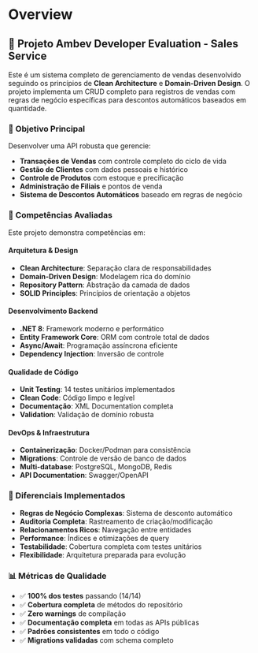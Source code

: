 # Overview

## 🎯 Projeto Ambev Developer Evaluation - Sales Service

Este é um sistema completo de gerenciamento de vendas desenvolvido seguindo os princípios de **Clean Architecture** e **Domain-Driven Design**. O projeto implementa um CRUD completo para registros de vendas com regras de negócio específicas para descontos automáticos baseados em quantidade.

### 🚀 Objetivo Principal

Desenvolver uma API robusta que gerencie:
- **Transações de Vendas** com controle completo do ciclo de vida
- **Gestão de Clientes** com dados pessoais e histórico
- **Controle de Produtos** com estoque e precificação
- **Administração de Filiais** e pontos de venda
- **Sistema de Descontos Automáticos** baseado em regras de negócio

### 🎨 Competências Avaliadas

Este projeto demonstra competências em:

#### **Arquitetura & Design**
- **Clean Architecture**: Separação clara de responsabilidades
- **Domain-Driven Design**: Modelagem rica do domínio
- **Repository Pattern**: Abstração da camada de dados
- **SOLID Principles**: Princípios de orientação a objetos

#### **Desenvolvimento Backend**
- **.NET 8**: Framework moderno e performático
- **Entity Framework Core**: ORM com controle total de dados
- **Async/Await**: Programação assíncrona eficiente
- **Dependency Injection**: Inversão de controle

#### **Qualidade de Código**
- **Unit Testing**: 14 testes unitários implementados
- **Clean Code**: Código limpo e legível
- **Documentação**: XML Documentation completa
- **Validation**: Validação de domínio robusta

#### **DevOps & Infraestrutura**
- **Containerização**: Docker/Podman para consistência
- **Migrations**: Controle de versão de banco de dados
- **Multi-database**: PostgreSQL, MongoDB, Redis
- **API Documentation**: Swagger/OpenAPI

### 🎯 Diferenciais Implementados

- **Regras de Negócio Complexas**: Sistema de desconto automático
- **Auditoria Completa**: Rastreamento de criação/modificação
- **Relacionamentos Ricos**: Navegação entre entidades
- **Performance**: Índices e otimizações de query
- **Testabilidade**: Cobertura completa com testes unitários
- **Flexibilidade**: Arquitetura preparada para evolução

### 📊 Métricas de Qualidade

- ✅ **100% dos testes** passando (14/14)
- ✅ **Cobertura completa** de métodos do repositório
- ✅ **Zero warnings** de compilação
- ✅ **Documentação completa** em todas as APIs públicas
- ✅ **Padrões consistentes** em todo o código
- ✅ **Migrations validadas** com schema completo